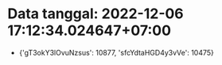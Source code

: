 # Data tanggal: 2022-12-06 17:12:34.024647+07:00

* {'gT3okY3lOvuNzsus': 10877, 'sfcYdtaHGD4y3vVe': 10475}
